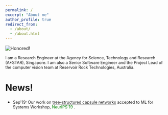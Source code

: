 ```yaml
---
permalink: /
excerpt: "About me"
author_profile: true
redirect_from: 
  - /about/
  - /about.html
---
```


![Honored!](vinojjayasundara.github.io/images/cover.jpg)

<span style="text-align: right; font-size:0.9em;"> I am a Research Engineer at the Agency for Science, Technology and Research (A*STAR), Singapore. I am also a Senior Software Engineer and the Project Lead of the computer vision team at Reservoir Rock Technologies, Australia. </span>

# News!

* <span style="text-align: right; font-size:0.9em;"> Sep'19: Our work on [tree-structured capsule networks](https://arxiv.org/pdf/1910.12306.pdf) accepted to ML for Systems Workshop, <span style="color:green"> NeurIPS'19 </span>.</span>
